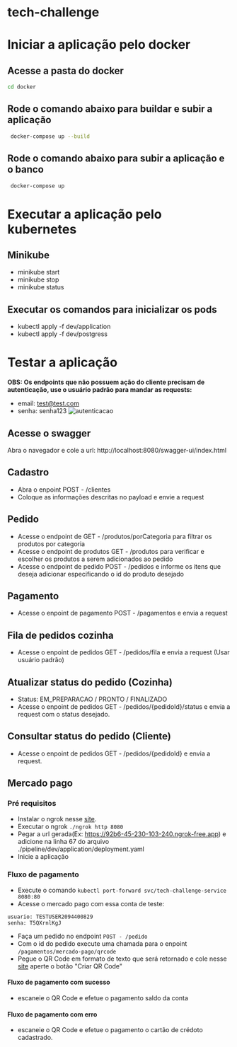 # tech-challenge

# Iniciar a aplicação pelo docker
## Acesse a pasta do docker
```sh
cd docker
```
## Rode o comando abaixo para buildar e subir a aplicação
```sh
 docker-compose up --build
```

## Rode o comando abaixo para subir a aplicação e o banco
```sh
 docker-compose up
```

# Executar a aplicação pelo kubernetes

## Minikube
- minikube start
- minikube stop
- minikube status

## Executar os comandos para inicializar os pods
- kubectl apply -f dev/application
- kubectl apply -f dev/postgress

# Testar a aplicação

**OBS: Os endpoints que não possuem ação do cliente precisam de autenticação, use o usuário padrão para mandar as requests:**
- email: test@test.com
- senha: senha123
![autenticacao](./imagens/autenticacao.png)

## Acesse o swagger
Abra o navegador e cole a url: http://localhost:8080/swagger-ui/index.html

## Cadastro

- Abra o enpoint POST - /clientes
- Coloque as informações descritas no payload e envie a request

## Pedido
- Acesse o endpoint de GET - /produtos/porCategoria para filtrar os produtos por categoria
- Acesse o endpoint de produtos GET - /produtos para verificar e escolher os produtos a serem adicionados ao pedido
- Acesse o endpoint de pedido POST - /pedidos e informe os itens que deseja adicionar especificando o id do produto desejado

## Pagamento
- Acesse o enpoint de pagamento POST - /pagamentos e envia a request

## Fila de pedidos cozinha
- Acesse o enpoint de pedidos GET - /pedidos/fila e envia a request (Usar usuário padrão)

## Atualizar status do pedido (Cozinha)
- Status: EM_PREPARACAO / PRONTO / FINALIZADO
- Acesse o enpoint de pedidos GET - /pedidos/{pedidoId}/status e envia a request com o status desejado.

## Consultar status do pedido (Cliente)
- Acesse o enpoint de pedidos GET - /pedidos/{pedidoId} e envia a request.

## Mercado pago
### Pré requisitos
- Instalar o ngrok nesse [site](https://ngrok.com/download).
- Executar o ngrok `./ngrok http 8080`
- Pegar a url gerada(Ex:  https://92b6-45-230-103-240.ngrok-free.app) e adicione na linha 67 do arquivo ./pipeline/dev/application/deployment.yaml 
- Inicie a aplicação

### Fluxo de pagamento
- Execute o comando `kubectl port-forward svc/tech-challenge-service 8080:80`
- Acesse o mercado pago com essa conta de teste:
```
usuario: TESTUSER2094400829
senha: T5QXrnlKgJ
```
- Faça um pedido no endpoint `POST - /pedido`
- Com o id do pedido execute uma chamada para o enpoint `/pagamentos/mercado-pago/qrcode`
- Pegue o QR Code em formato de texto que será retornado e cole nesse [site](https://www.qrcode-monkey.com/pt/?utm_source=google_c&utm_medium=cpc&utm_campaign=&utm_content=&utm_term=qrcode%20monkey_e&gclid=CjwKCAjw3dCnBhBCEiwAVvLcuzrWOjjWvrrH2V7GILt-d04D3pUgkeBTYBYvMzAmLMmNs2ZjzphfwBoC-rEQAvD_BwE#text) aperte o botão "Criar QR Code"

#### Fluxo de pagamento com sucesso
- escaneie o QR Code e efetue o pagamento saldo da conta

#### Fluxo de pagamento com erro
- escaneie o QR Code e efetue o pagamento o cartão de crédoto cadastrado.
